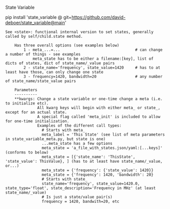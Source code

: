 State Variable

pip install 'state_variable @ git+https://github.com/david-deboer/state_variable@main'

    See <state>: functional internal version to set states, generally called by self/child.state method.

        Has three overall options (see examples below)
            1 - meta_...=...                                 # can change a number of things - see examples
                meta_state has to be either a filename:[key], list of dicts of states, dict of state_name/_value pairs
            2 - state_name='frequency', state_value=1420     # has to at least have those, can only change one state
            3 - frequency=1420, bandwidth=20                 # any number of state_name/state_value pairs

        Parameters
        ----------
        **kwargs: Change a state variable or one-time change a meta (i.e. to initialize etc).
                  All kwarg keys will begin with either meta_ or state_, except for an actual state.
                  A special flag called 'meta_init' is included to allow for one-time initialization.
                  Examples of the different call types:
                    # Starts with meta_
                    meta_label = 'This State' (see list of meta parameters in state_variable_meta.py, but state is one)
                    ...meta_state has a few options
                    meta_state = 'a_file_with_states.json/yaml:[...keys]'  (conforms to below)
                    meta_state = [{'state_name': 'ThisState', 'state_value': ThisValue}, ] (has to at least have state_name/_value, or...)
                    meta_state = {'frequency': {'state_value': 1420}}
                    meta_state = {'frequency': 1420, 'bandwidth': 20}
                    # Starts with state_
                    state_name='frequency', state_value=1420.0, state_type='float', state_description='Frequency in MHz' (at least state_name/_value)
                    # Is just a state/value pair(s)
                    frequency = 1420, bandwith=20, etc
